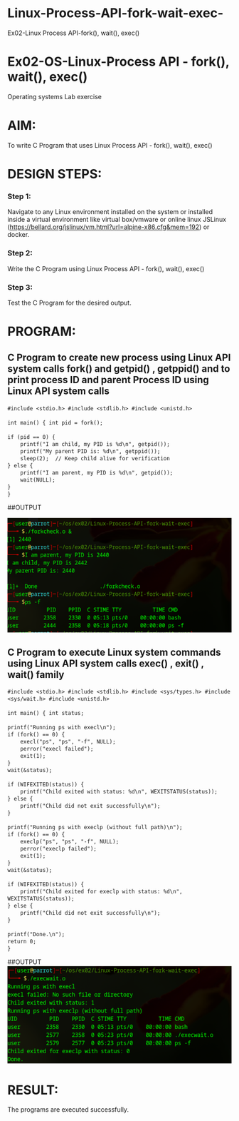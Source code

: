 # Linux-Process-API-fork-wait-exec-
Ex02-Linux Process API-fork(), wait(), exec()
# Ex02-OS-Linux-Process API - fork(), wait(), exec()
Operating systems Lab exercise


# AIM:
To write C Program that uses Linux Process API - fork(), wait(), exec()

# DESIGN STEPS:

### Step 1:

Navigate to any Linux environment installed on the system or installed inside a virtual environment like virtual box/vmware or online linux JSLinux (https://bellard.org/jslinux/vm.html?url=alpine-x86.cfg&mem=192) or docker.

### Step 2:

Write the C Program using Linux Process API - fork(), wait(), exec()

### Step 3:

Test the C Program for the desired output. 

# PROGRAM:

## C Program to create new process using Linux API system calls fork() and getpid() , getppid() and to print process ID and parent Process ID using Linux API system calls

```
#include <stdio.h> #include <stdlib.h> #include <unistd.h>

int main() { int pid = fork();

if (pid == 0) { 
    printf("I am child, my PID is %d\n", getpid()); 
    printf("My parent PID is: %d\n", getppid()); 
    sleep(2);  // Keep child alive for verification
} else { 
    printf("I am parent, my PID is %d\n", getpid()); 
    wait(NULL); 
}
}
```

##OUTPUT

![alt text](<Screenshot 2025-05-13 191056.png>)


## C Program to execute Linux system commands using Linux API system calls exec() , exit() , wait() family

```
#include <stdio.h> #include <stdlib.h> #include <sys/types.h> #include <sys/wait.h> #include <unistd.h>

int main() { int status;

printf("Running ps with execl\n");
if (fork() == 0) {
    execl("ps", "ps", "-f", NULL);
    perror("execl failed");
    exit(1);
}
wait(&status);

if (WIFEXITED(status)) {
    printf("Child exited with status: %d\n", WEXITSTATUS(status));
} else {
    printf("Child did not exit successfully\n");
}

printf("Running ps with execlp (without full path)\n");
if (fork() == 0) {
    execlp("ps", "ps", "-f", NULL);
    perror("execlp failed");
    exit(1);
}
wait(&status);

if (WIFEXITED(status)) {
    printf("Child exited for execlp with status: %d\n", WEXITSTATUS(status));
} else {
    printf("Child did not exit successfully\n");
}

printf("Done.\n");
return 0;
}

```


##OUTPUT
![alt text](<Screenshot 2025-05-13 191206.png>)



# RESULT:
The programs are executed successfully.
